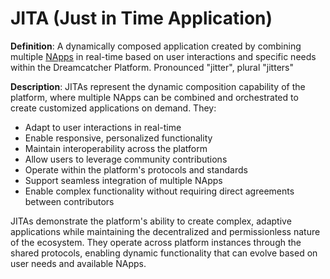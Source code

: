 # JITA (Just in Time Application)

**Definition**: A dynamically composed application created by combining multiple
[NApps](napp.md) in real-time based on user interactions and specific needs
within the Dreamcatcher Platform. Pronounced "jitter", plural "jitters"

**Description**: JITAs represent the dynamic composition capability of the
platform, where multiple NApps can be combined and orchestrated to create
customized applications on demand. They:

- Adapt to user interactions in real-time
- Enable responsive, personalized functionality
- Maintain interoperability across the platform
- Allow users to leverage community contributions
- Operate within the platform's protocols and standards
- Support seamless integration of multiple NApps
- Enable complex functionality without requiring direct agreements between
  contributors

JITAs demonstrate the platform's ability to create complex, adaptive
applications while maintaining the decentralized and permissionless nature of
the ecosystem. They operate across platform instances through the shared
protocols, enabling dynamic functionality that can evolve based on user needs
and available NApps.
